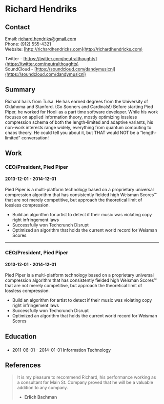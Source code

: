 
# Richard Hendriks

## Contact

Email: [richard.hendriks@gmail.com](mailto:richard.hendriks@gmail.com)  
Phone: (912) 555-4321  
Website: [http://richardhendricks.com](http://richardhendricks.com)

Twitter - [https://twitter.com/neutralthoughts](https://twitter.com/neutralthoughts)  
SoundCloud - [https://soundcloud.com/dandymusicnl](https://soundcloud.com/dandymusicnl)  

## Summary

Richard hails from Tulsa. He has earned degrees from the University of Oklahoma and Stanford. (Go Sooners and Cardinals!) Before starting Pied Piper, he worked for Hooli as a part time software developer. While his work focuses on applied information theory, mostly optimizing lossless compression schema of both the length-limited and adaptive variants, his non-work interests range widely, everything from quantum computing to chaos theory. He could tell you about it, but THAT would NOT be a “length-limited” conversation!

## Work

### CEO&#x2F;President, Pied Piper
#### 2013-12-01 - 2014-12-01
Pied Piper is a multi-platform technology based on a proprietary universal compression algorithm that has consistently fielded high Weisman Scores™ that are not merely competitive, but approach the theoretical limit of lossless compression.
* Build an algorithm for artist to detect if their music was violating copy right infringement laws
* Successfully won Techcrunch Disrupt
* Optimized an algorithm that holds the current world record for Weisman Scores

---

### CEO&#x2F;President, Pied Piper
#### 2013-12-01 - 2014-12-01
Pied Piper is a multi-platform technology based on a proprietary universal compression algorithm that has consistently fielded high Weisman Scores™ that are not merely competitive, but approach the theoretical limit of lossless compression.
* Build an algorithm for artist to detect if their music was violating copy right infringement laws
* Successfully won Techcrunch Disrupt
* Optimized an algorithm that holds the current world record for Weisman Scores



## Education

* ### 
  2011-06-01 - 2014-01-01
  Information Technology

## References
> It is my pleasure to recommend Richard, his performance working as a consultant for Main St. Company proved that he will be a valuable addition to any company. 
> - **Erlich Bachman**
